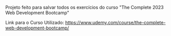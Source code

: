 Projeto feito para salvar todos os exercícios do curso "The Complete 2023 Web Development Bootcamp"

Link para o Curso Utilizado: https://www.udemy.com/course/the-complete-web-development-bootcamp/